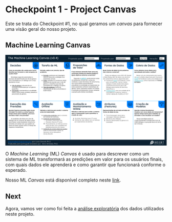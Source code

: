 # Checkpoint 1 - Project Canvas

Este se trata do Checkpoint #1, no qual geramos um *canvas* para fornecer uma visão geral do nosso projeto.

## Machine Learning Canvas

![ml canvas](/resources/images/ml_canvas.png)

O *Machine Learning* (ML) *Canvas* é usado para descrever como um sistema de ML transformará as predições em valor para os usuários finais, com quais dados ele aprenderá e como garantir que funcionará conforme o esperado.

Nosso ML *Canvas* está disponível completo neste [link](https://docs.google.com/presentation/d/e/2PACX-1vT4uMMfcT0jNAOP6prXJB98LrtrYvKJ572fUQ8Xje5jiDDaq6BQknczhO8VqOCkfioIEe33DR_MELoq/pub?start=false&loop=false&delayms=3000&slide=id.g98a3834021_3_0).


## Next

Agora, vamos ver como foi feita a [análise exploratória](/resources/docs/) dos dados utilizados neste projeto.
